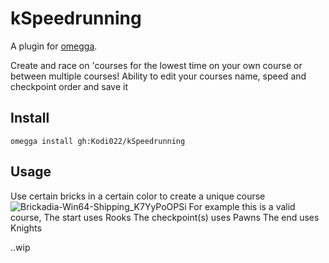 # kSpeedrunning
A plugin for [omegga](https://github.com/brickadia-community/omegga).

Create and race on 'courses for the lowest time on your own course or between multiple courses!
Ability to edit your courses name, speed and checkpoint order and save it

## Install
`omegga install gh:Kodi022/kSpeedrunning`

## Usage

Use certain bricks in a certain color to create a unique course
![Brickadia-Win64-Shipping_K7YyPoOPSi](https://user-images.githubusercontent.com/29390269/164554600-55087980-2a91-4d7b-9531-4b5ca21d4449.png)
For example this is a valid course,
The start uses Rooks
The checkpoint(s) uses Pawns
The end uses Knights

..wip

